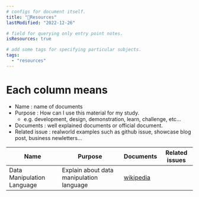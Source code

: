 ```yaml
---
# configs for document itself.
title: "🚚Resources"
lastModified: "2022-12-26"

# field for querying only entry point notes.
isResources: true

# add some tags for specifying particular subjects.
tags:
  - "resources"
---
```

# Each column means
- Name : name of documents
- Purpose : How can I use this material for my study.
	- e.g. development, design, demonstration, learn, challenge, etc...
- Documents : well explained documents or official document.
- Related issue : realworld examples such as github issue, showcase blog post, business newletters...

| Name                       | Purpose                                  | Documents                                                             | Related issues |
| -------------------------- | ---------------------------------------- | --------------------------------------------------------------------- | -------------- |
| Data Manipulation Language | Explain about data manipulation language | [wikipedia](https://en.wikipedia.org/wiki/Data_manipulation_language) |                |
